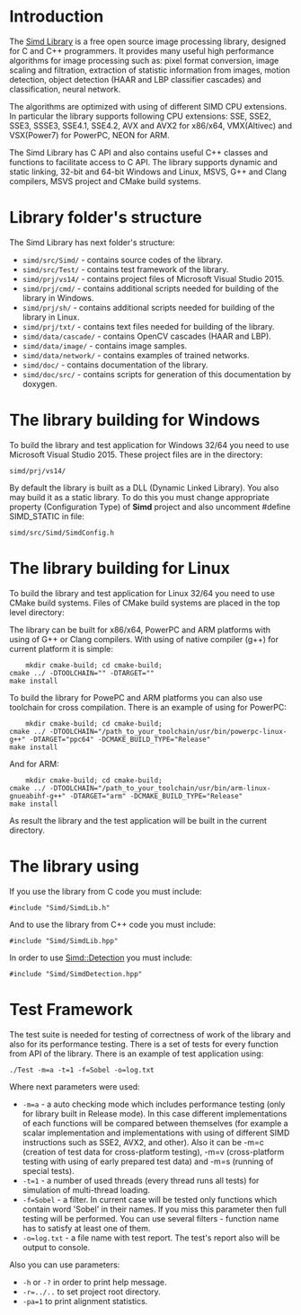 # Introduction

The [Simd Library](http://simd.sourceforge.net) is a free open source image processing library, designed for C and C++ programmers.
It provides many useful high performance algorithms for image processing such as:
pixel format conversion, image scaling and filtration, extraction of statistic information from images, motion detection,
object detection (HAAR and LBP classifier cascades) and classification, neural network.

The algorithms are optimized with using of different SIMD CPU extensions.
In particular the library supports following CPU extensions:
SSE, SSE2, SSE3, SSSE3, SSE4.1, SSE4.2, AVX and AVX2 for x86/x64, VMX(Altivec) and VSX(Power7) for PowerPC, NEON for ARM.

The Simd Library has C API and also contains useful C++ classes and functions to facilitate access to C API.
The library supports dynamic and static linking, 32-bit and 64-bit Windows and Linux,
MSVS, G++ and Clang compilers, MSVS project and CMake build systems.

# Library folder's structure

The Simd Library has next folder's structure:

* `simd/src/Simd/` - contains source codes of the library.
* `simd/src/Test/` - contains test framework of the library.
* `simd/prj/vs14/` - contains project files of Microsoft Visual Studio 2015.
* `simd/prj/cmd/` - contains additional scripts needed for building of the library in Windows.
* `simd/prj/sh/` - contains additional scripts needed for building of the library in Linux.
* `simd/prj/txt/` - contains text files needed for building of the library.
* `simd/data/cascade/` - contains OpenCV cascades (HAAR and LBP).
* `simd/data/image/` - contains image samples.
* `simd/data/network/` - contains examples of trained networks.
* `simd/doc/` - contains documentation of the library.
* `simd/doc/src/` - contains scripts for generation of this documentation by doxygen.

# The library building for Windows

To build the library and test application for Windows 32/64 you need to use Microsoft Visual Studio 2015.
These project files are in the directory:

`simd/prj/vs14/`

By default the library is built as a DLL (Dynamic Linked Library).
You also may build it as a static library.
To do this you must change appropriate property (Configuration Type) of **Simd** project and also uncomment \#define SIMD_STATIC in file:

`simd/src/Simd/SimdConfig.h`

# The library building for Linux

To build the library and test application for Linux 32/64 you need to use CMake build systems.
Files of CMake build systems are placed in the top level directory:

The library can be built for x86/x64, PowerPC and ARM platforms with using of G++ or Clang compilers.
With using of native compiler (g++) for current platform it is simple:

        mkdir cmake-build; cd cmake-build;
	cmake ../ -DTOOLCHAIN="" -DTARGET=""
	make install

To build the library for PowePC and ARM platforms you can also use toolchain for cross compilation.
There is an example of using for PowerPC:

        mkdir cmake-build; cd cmake-build;
	cmake ../ -DTOOLCHAIN="/path_to_your_toolchain/usr/bin/powerpc-linux-g++" -DTARGET="ppc64" -DCMAKE_BUILD_TYPE="Release"
	make install

And for ARM:

        mkdir cmake-build; cd cmake-build;
	cmake ../ -DTOOLCHAIN="/path_to_your_toolchain/usr/bin/arm-linux-gnueabihf-g++" -DTARGET="arm" -DCMAKE_BUILD_TYPE="Release"
	make install

As result the library and the test application will be built in the current directory.

# The library using

If you use the library from C code you must include:

    #include "Simd/SimdLib.h"

And to use the library from C++ code you must include:

    #include "Simd/SimdLib.hpp"

In order to use [Simd::Detection](http://simd.sourceforge.net/help/struct_simd_1_1_detection.html) you must include:

    #include "Simd/SimdDetection.hpp"

# Test Framework

The test suite is needed for testing of correctness of work of the library and also for its performance testing.
There is a set of tests for every function from API of the library.
There is an example of test application using:

	./Test -m=a -t=1 -f=Sobel -o=log.txt

Where next parameters were used:

* `-m=a` - a auto checking mode which includes performance testing (only for library built in Release mode).
In this case different implementations of each functions will be compared between themselves
(for example a scalar implementation and implementations with using of different SIMD instructions such as SSE2, AVX2, and other).
Also it can be -m=c (creation of test data for cross-platform testing), -m=v (cross-platform testing with using of early prepared test data)
and -m=s (running of special tests).
* `-t=1` - a number of used threads (every thread runs all tests) for simulation of multi-thread loading.
* `-f=Sobel` - a filter. In current case will be tested only functions which contain word 'Sobel' in their names.
If you miss this parameter then full testing will be performed.
You can use several filters - function name has to satisfy at least one of them.
* `-o=log.txt` - a file name with test report. The test's report also will be output to console.

Also you can use parameters:

* `-h` or `-?` in order to print help message.
* `-r=../..` to set project root directory.
* `-pa=1` to print alignment statistics.

